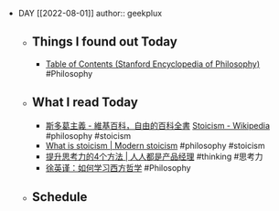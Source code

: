 - DAY [[2022-08-01]]
  author:: geekplux
	- ## Things I found out Today
		- [Table of Contents (Stanford Encyclopedia of Philosophy)](https://plato.stanford.edu/contents.html) #Philosophy
	- ## What I read Today
		- [斯多葛主義 - 維基百科，自由的百科全書](https://zh.wikipedia.org/zh-hant/斯多葛主義)  [Stoicism - Wikipedia](https://en.wikipedia.org/wiki/Stoicism)  #philosophy #stoicism
		- [What is stoicism | Modern stoicism](https://modernstoicism.com/what-is-stoicism/) #philosophy #stoicism
		- [提升思考力的4个方法 | 人人都是产品经理](https://www.woshipm.com/zhichang/4386945.html) #thinking #思考力
		- [徐英谨：如何学习西方哲学](https://site.douban.com/224678/widget/notes/15144404/note/320596471/) #Philosophy
	- ## Schedule